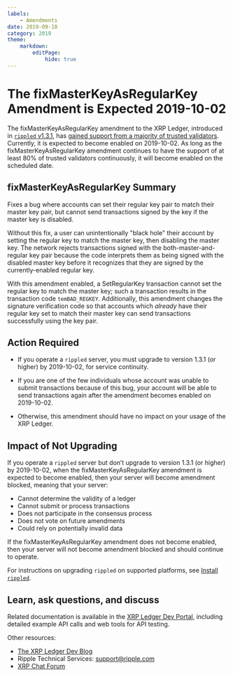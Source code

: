 ```yaml
---
labels:
    - Amendments
date: 2019-09-18
category: 2019
theme:
    markdown:
        editPage:
            hide: true
---
```

# The fixMasterKeyAsRegularKey Amendment is Expected 2019-10-02

The fixMasterKeyAsRegularKey amendment to the XRP Ledger, introduced in [`rippled` v1.3.1](https://github.com/ripple/rippled/releases/tag/1.3.1), has [gained support from a majority of trusted validators](https://xrpcharts.ripple.com/#/transactions/EE38E5927605FAB1BD8CFE44C9BE5118B4FD558F846E3DA717C23DA2ADB65991). Currently, it is expected to become enabled on 2019-10-02. As long as the fixMasterKeyAsRegularKey amendment continues to have the support of at least 80% of trusted validators continuously, it will become enabled on the scheduled date.

## fixMasterKeyAsRegularKey Summary

Fixes a bug where accounts can set their regular key pair to match their master key pair, but cannot send transactions signed by the key if the master key is disabled.

Without this fix, a user can unintentionally "black hole" their account by setting the regular key to match the master key, then disabling the master key. The network rejects transactions signed with the both-master-and-regular key pair because the code interprets them as being signed with the disabled master key before it recognizes that they are signed by the currently-enabled regular key.

With this amendment enabled, a SetRegularKey transaction cannot set the regular key to match the master key; such a transaction results in the transaction code `temBAD_REGKEY`. Additionally, this amendment changes the signature verification code so that accounts which _already_ have their regular key set to match their master key can send transactions successfully using the key pair.

## Action Required

- If you operate a `rippled` server, you must upgrade to version 1.3.1 (or higher) by 2019-10-02, for service continuity.

- If you are one of the few individuals whose account was unable to submit transactions because of this bug, your account will be able to send transactions again after the amendment becomes enabled on 2019-10-02.

- Otherwise, this amendment should have no impact on your usage of the XRP Ledger.

## Impact of Not Upgrading

If you operate a `rippled` server but don’t upgrade to version 1.3.1 (or higher) by 2019-10-02, when the fixMasterKeyAsRegularKey amendment is expected to become enabled, then your server will become amendment blocked, meaning that your server:

* Cannot determine the validity of a ledger
* Cannot submit or process transactions
* Does not participate in the consensus process
* Does not vote on future amendments
* Could rely on potentially invalid data

If the fixMasterKeyAsRegularKey amendment does not become enabled, then your server will not become amendment blocked and should continue to operate.

For instructions on upgrading `rippled` on supported platforms, see [Install `rippled`](https://xrpl.org/install-rippled.html).

## Learn, ask questions, and discuss
Related documentation is available in the [XRP Ledger Dev Portal](https://xrpl.org/), including detailed example API calls and web tools for API testing.

Other resources:

* [The XRP Ledger Dev Blog](https://xrpl.org/blog/)
* Ripple Technical Services: <support@ripple.com>
* [XRP Chat Forum](http://www.xrpchat.com/)
